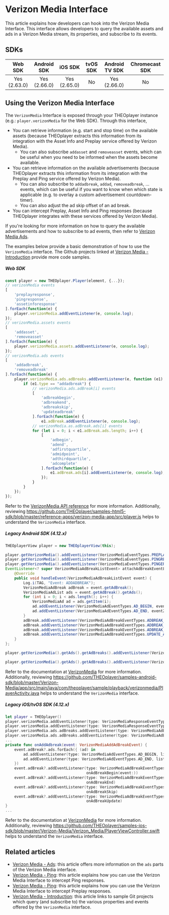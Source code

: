 # Verizon Media Interface

This article explains how developers can hook into the Verizon Media Interface. This interface allows developers to query the available assets and ads in a Verizon Media stream, its properties, and subscribe to its events.

## SDKs

|   Web SDK    | Android SDK  |   iOS SDK    | tvOS SDK | Android TV SDK | Chromecast SDK |
| :----------: | :----------: | :----------: | :------: | :------------: | :------------: |
| Yes (2.63.0) | Yes (2.66.0) | Yes (2.65.0) |    No    |  Yes (2.66.0)  |       No       |

## Using the Verizon Media Interface

The `VerizonMedia` Interface is exposed through your THEOplayer instance (e.g.: `player.verizonMedia` for the Web SDK). Through this interface,

- You can retrieve information (e.g. start and stop time) on the available assets (because THEOplayer extracts this information from its integration with the Asset Info and Preplay service offered by Verizon Media).
  - You can also subscribe `addasset` and `removeasset` events, which can be useful when you need to be informed when the assets become available.
- You can retrieve information on the available advertisements (because THEOplayer extracts this information from its integration with the Preplay and Ping service offered by Verizon Media).
  - You can also subscribe to `addadbreak`, `addad`, `removeadbreak`, ... events, which can be useful if you want to know when which state is applicable (e.g. to overlay a custom advertisement countdown-timer).
  - You can also adjust the ad skip offset of an ad break.
- You can intercept Preplay, Asset Info and Ping responses (because THEOplayer integrates with these services offered by Verizon Media).

If you're looking for more information on how to query the available advertisements and how to subscribe to ad events, then refer to [Verizon Media Ads](02-ads.md).

The examples below provide a basic demonstration of how to use the `VerizonMedia` interface. The Github projects linked at [Verizon Media - Introduction](../../../how-to-guides/07-miscellaneous/02-verizon-media/00-introduction.md) provide more code samples.

##### Web SDK

```js
const player = new THEOplayer.Player(element, {...});
// verizonMedia events
[
    'preplayresponse',
    'pingresponse',
    'assetinforesponse'
].forEach(function(e) {
    player.verizonMedia.addEventListener(e, console.log);
});
// verizonMedia.assets events
[
    'addasset',
    'removeasset'
].forEach(function(e) {
    player.verizonMedia.assets.addEventListener(e, console.log);
});
// verizonMedia.ads events
[
    'addadbreak',
    'removeadbreak'
].forEach(function(e) {
    player.verizonMedia.ads.adBreaks.addEventListener(e, function (e1) {
        if (e1.type == "addadbreak") {
            // verizonMedia.ads.adBreak[i] events
            [
                'adbreakbegin',
                'adbreakend',
                'adbreakskip',
                'updateadbreak'
            ].forEach(function(e) {
                e1.adBreak.addEventListener(e, console.log);
            // verizonMedia.as.adBreak.ads[i] events
            for (let i = 0; i < e1.adBreak.ads.length; i++) {
                [
                    'adbegin',
                    'adend',
                    'adfirstquartile',
                    'admidpoint',
                    'adthirdquartile',
                    'adcomplete'
                ].forEach(function(e) {
                    e1.adBreak.ads[i].addEventListener(e, console.log);
                });
            }
        }
    });
});
```

Refer to the [VerizonMedia API reference](pathname:///theoplayer/v7/api-reference/web/interfaces/VerizonMedia.html) for more information. Additionally, reviewing https://github.com/THEOplayer/samples-html5-sdk/blob/master/reference-apps/verizon-media-app/src/player.js helps to understand the `VerizonMedia` interface.

##### Legacy Android SDK (4.12.x)

```java
THEOplayerView player = new THEOplayerView(this);

player.getVerizonMedia().addEventListener(VerizonMediaEventTypes.PREPLAYRESPONSE, event -> Log.i(TAG, "Event: PREPLAYRESPONSE"));
player.getVerizonMedia().addEventListener(VerizonMediaEventTypes.PINGRESPONSE, event -> Log.i(TAG, "Event: PINGRESPONSE"));
player.getVerizonMedia().addEventListener(VerizonMediaEventTypes.PINGERROR, event -> Log.i(TAG, "Event: PINGERROR"));
EventListener<? super VerizonMediaAdBreakListEvent> attachAdBreakEventListeners = new EventListener<VerizonMediaAdBreakListEvent>() {
    @Override
    public void handleEvent(VerizonMediaAdBreakListEvent event) {
        Log.i(TAG, "Event: ADDADBREAK");
        VerizonMediaAdBreak adBreak = event.getAdBreak();
        VerizonMediaAdList ads = event.getAdBreak().getAds();
        for (int i = 0; i < ads.length(); i++) {
            VerizonMediaAd ad = ads.getItem(i);
            ad.addEventListener(VerizonMediaAdEventTypes.AD_BEGIN, event2 -> Log.i(TAG, "Event: ADBEGIN"));
            ad.addEventListener(VerizonMediaAdEventTypes.AD_END, event2 -> Log.i(TAG, "Event: ADBEGIN"));
        }
        adBreak.addEventListener(VerizonMediaAdBreakEventTypes.ADBREAK_BEGIN, event2 -> Log.i(TAG, "Event: ADBREAKBEGIN"));
        adBreak.addEventListener(VerizonMediaAdBreakEventTypes.ADBREAK_END, event2 -> Log.i(TAG, "Event: ADBREAKEND"));
        adBreak.addEventListener(VerizonMediaAdBreakEventTypes.ADBREAK_SKIP, event2 -> Log.i(TAG, "Event: ADBREAKSKIP"));
        adBreak.addEventListener(VerizonMediaAdBreakEventTypes.UPDATE_ADBREAK, event2 -> Log.i(TAG, "Event: UPDATEADBREAK"));
    }
};

player.getVerizonMedia().getAds().getAdBreaks().addEventListener(VerizonMediaAdBreakListEventTypes.ADD_ADBREAK, attachAdBreakEventListeners);

player.getVerizonMedia().getAds().getAdBreaks().addEventListener(VerizonMediaAdBreakListEventTypes.REMOVE_ADBREAK, event -> Log.i(TAG, "Event: REMOVEADBREAK"))
```

Refer to the documentation at [VerizonMedia](https://theoplayer-cdn.s3.eu-west-1.amazonaws.com/doc/android/latest/com/theoplayer/android/api/verizonmedia/VerizonMedia.html) for more information. Additionally, reviewing https://github.com/THEOplayer/samples-android-sdk/blob/master/Verizon-Media/app/src/main/java/com/theoplayer/sample/playback/verizonmedia/PlayerActivity.java helps to understand the `VerizonMedia` interface.

##### Legacy iOS/tvOS SDK (4.12.x)

```swift
let player = THEOplayer()
player.verizonMedia.addEventListener(type: VerizonMediaResponseEventTypes.PREPLAY_RESPONSE, listener: onPreplayResponse)
player.verizonMedia.addEventListener(type: VerizonMediaResponseEventTypes.PING_RESPONSE, listener: onPingResponse)
player.verizonMedia.ads.adBreaks.addEventListener(type: VerizonMediaAdBreakArrayEventTypes.ADD_AD_BREAK, listener: onAddAdbreak)
player.verizonMedia.ads.adBreaks.addEventListener(type: VerizonMediaAdBreakArrayEventTypes.REMOVE_AD_BREAK, listener: onRemoveAdbreak)
...
private func onAddAdbreak(event: VerizonMediaAddAdBreakEvent) {
    event.adBreak?.ads.forEach({ (ad) in
    	ad.addEventListener(type: VerizonMediaAdEventTypes.AD_BEGIN, listener: onAdBegin)
        ad.addEventListener(type: VerizonMediaAdEventTypes.AD_END, listener: onAdEnd)
    })
    event.adBreak?.addEventListener(type: VerizonMediaAdBreakEventTypes.AD_BREAK_BEGIN, listener:
                                    onAdBreakBegin(event:))
    event.adBreak?.addEventListener(type: VerizonMediaAdBreakEventTypes.AD_BREAK_END, listener:
                                    onAdBreakEnd)
    event.adBreak?.addEventListener(type: VerizonMediaAdBreakEventTypes.AD_BREAK_SKIP, listener:
                                    onAdBreakSkip)
    event.adBreak?.addEventListener(type: VerizonMediaAdBreakEventTypes.AD_BREAK_UPDATE, listener:
                                    onAdBreakUpdate)
}
...
```

Refer to the documentation at [VerizonMedia](pathname:///theoplayer/v7/api-reference/ios/Protocols/VerizonMedia.html) for more information. Additionally, reviewing https://github.com/THEOplayer/samples-ios-sdk/blob/master/Verizon-Media/Verizon_Media/PlayerViewController.swift helps to understand the `VerizonMedia` interface.

## Related articles

- [Verizon Media - Ads](../../../how-to-guides/07-miscellaneous/02-verizon-media/02-ads.md): this article offers more information on the `ads` parts of the Verizon Media interface.
- [Verizon Media - Ping](../../../how-to-guides/07-miscellaneous/02-verizon-media/03-ping.md): this article explains how you can use the Verizon Media Interface to intercept Ping responses.
- [Verizon Media - Ping](../../../how-to-guides/07-miscellaneous/02-verizon-media/01-preplay.md): this article explains how you can use the Verizon Media Interface to intercept Preplay responses.
- [Verizon Media - Introduction](../../../how-to-guides/07-miscellaneous/02-verizon-media/00-introduction.md): this article links to sample Git projects which query (and subscribe to) the various properties and events offered by the `VerizonMedia` interface.
